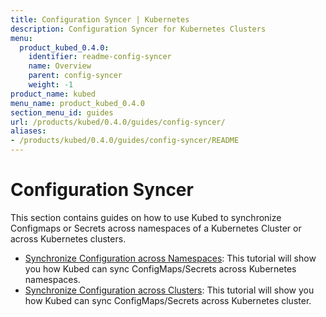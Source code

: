 ```yaml
---
title: Configuration Syncer | Kubernetes
description: Configuration Syncer for Kubernetes Clusters
menu:
  product_kubed_0.4.0:
    identifier: readme-config-syncer
    name: Overview
    parent: config-syncer
    weight: -1
product_name: kubed
menu_name: product_kubed_0.4.0
section_menu_id: guides
url: /products/kubed/0.4.0/guides/config-syncer/
aliases:
- /products/kubed/0.4.0/guides/config-syncer/README
---
```


# Configuration Syncer

This section contains guides on how to use Kubed to synchronize Configmaps or Secrets across namespaces of a Kubernetes Cluster or across Kubernetes clusters.

- [Synchronize Configuration across Namespaces](/products/kubed/0.4.0/guides/config-syncer/intra-cluster): This tutorial will show you how Kubed can sync ConfigMaps/Secrets across Kubernetes namespaces.
- [Synchronize Configuration across Clusters](/products/kubed/0.4.0/guides/config-syncer/inter-cluster): This tutorial will show you how Kubed can sync ConfigMaps/Secrets across Kubernetes cluster.
